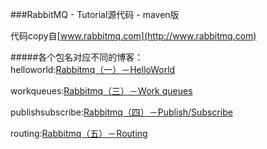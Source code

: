 ###RabbitMQ - Tutorial源代码  - maven版
  
代码copy自[www.rabbitmq.com](http://www.rabbitmq.com)  
  

#####各个包名对应不同的博客：  
helloworld:[Rabbitmq（一）－HelloWorld](http://wengyingjian.github.io/blog/2015/12/30/rabbitmq-helloworld/)
  
workqueues:[Rabbitmq（三）－Work queues](http://wengyingjian.github.io/blog/2015/12/30/rabbitmq-workqueues/)  
  
publishsubscribe:[Rabbitmq（四）－Publish/Subscribe](http://wengyingjian.github.io/blog/2015/12/31/rabbitmq-publish-subscribe/)  
  
routing:[Rabbitmq（五）－Routing](http://wengyingjian.github.io/blog/2016/01/01/rabbitmq-routing/)